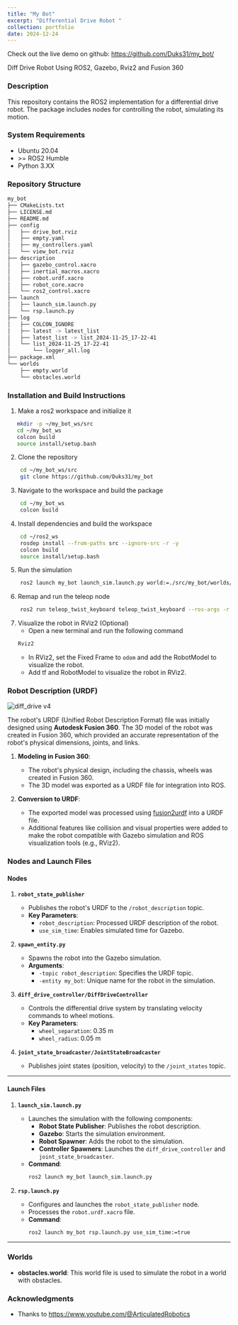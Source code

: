 ```yaml
---
title: "My Bot"
excerpt: "Differential Drive Robot "
collection: portfolio
date: 2024-12-24
---
```


Check out the live demo on github: https://github.com/Duks31/my_bot/

Diff Drive Robot Using ROS2, Gazebo, Rviz2 and Fusion 360

### Description
This repository contains the ROS2 implementation for a differential drive robot. The package includes nodes for controlling the robot, simulating its motion. 

### System Requirements
- Ubuntu 20.04
- \>= ROS2 Humble 
- Python 3.XX

### Repository Structure
```bash
my_bot
├── CMakeLists.txt
├── LICENSE.md
├── README.md
├── config
│   ├── drive_bot.rviz
│   ├── empty.yaml
│   ├── my_controllers.yaml
│   └── view_bot.rviz
├── description
│   ├── gazebo_control.xacro
│   ├── inertial_macros.xacro
│   ├── robot.urdf.xacro
│   ├── robot_core.xacro
│   └── ros2_control.xacro
├── launch
│   ├── launch_sim.launch.py
│   └── rsp.launch.py
├── log
│   ├── COLCON_IGNORE
│   ├── latest -> latest_list
│   ├── latest_list -> list_2024-11-25_17-22-41
│   └── list_2024-11-25_17-22-41
│       └── logger_all.log
├── package.xml
└── worlds
    ├── empty.world
    └── obstacles.world
```

### Installation and Build Instructions
1. Make a ros2 workspace and initialize it
```bash
   mkdir -p ~/my_bot_ws/src
   cd ~/my_bot_ws
   colcon build
   source install/setup.bash
```

2. Clone the repository
```bash
    cd ~/my_bot_ws/src
    git clone https://github.com/Duks31/my_bot
```

3. Navigate to the workspace and build the package
```bash
    cd ~/my_bot_ws
    colcon build
```

4. Install dependencies and build the workspace
```bash
    cd ~/ros2_ws
    rosdep install --from-paths src --ignore-src -r -y
    colcon build
    source install/setup.bash
```

5. Run the simulation
```bash
    ros2 launch my_bot launch_sim.launch.py world:=./src/my_bot/worlds/obstacles.world
```

6. Remap and run the teleop node
```bash
    ros2 run teleop_twist_keyboard teleop_twist_keyboard --ros-args -r /cmd_vel:=/diff_cont/cmd_vel_unstamped
```

7. Visualize the robot in RViz2 (Optional)
    - Open a new terminal and run the following command
    ```bash
    Rviz2
    ```
    - In RViz2, set the Fixed Frame to `odom` and add the RobotModel to visualize the robot.
    - Add tf and RobotModel to visualize the robot in RViz2.

### Robot Description (URDF)

![diff_drive v4](https://github.com/user-attachments/assets/4ef3cf61-0392-4404-9eaf-3be592056547)

The robot's URDF (Unified Robot Description Format) file was initially designed using **Autodesk Fusion 360**. The 3D model of the robot was created in Fusion 360, which provided an accurate representation of the robot's physical dimensions, joints, and links. 

1. **Modeling in Fusion 360**:
   - The robot's physical design, including the chassis, wheels was created in Fusion 360.
   - The 3D model was exported as a URDF file for integration into ROS.

2. **Conversion to URDF**:
   - The exported model was processed using [fusion2urdf](https://github.com/syuntoku14/fusion2urdf) into a URDF file.
   - Additional features like collision and visual properties were added to make the robot compatible with Gazebo simulation and ROS visualization tools (e.g., RViz2).

### Nodes and Launch Files

#### Nodes
1. **`robot_state_publisher`**
   - Publishes the robot's URDF to the `/robot_description` topic.
   - **Key Parameters**:
     - `robot_description`: Processed URDF description of the robot.
     - `use_sim_time`: Enables simulated time for Gazebo.

2. **`spawn_entity.py`**
   - Spawns the robot into the Gazebo simulation.
   - **Arguments**:
     - `-topic robot_description`: Specifies the URDF topic.
     - `-entity my_bot`: Unique name for the robot in the simulation.

3. **`diff_drive_controller/DiffDriveController`**
   - Controls the differential drive system by translating velocity commands to wheel motions.
   - **Key Parameters**:
     - `wheel_separation`: 0.35 m
     - `wheel_radius`: 0.05 m

4. **`joint_state_broadcaster/JointStateBroadcaster`**
   - Publishes joint states (position, velocity) to the `/joint_states` topic.

---

#### Launch Files

1. **`launch_sim.launch.py`**
   - Launches the simulation with the following components:
     - **Robot State Publisher**: Publishes the robot description.
     - **Gazebo**: Starts the simulation environment.
     - **Robot Spawner**: Adds the robot to the simulation.
     - **Controller Spawners**: Launches the `diff_drive_controller` and `joint_state_broadcaster`.
   - **Command**:
     ```bash
     ros2 launch my_bot launch_sim.launch.py
     ```

2. **`rsp.launch.py`**
   - Configures and launches the `robot_state_publisher` node.
   - Processes the `robot.urdf.xacro` file.
   - **Command**:
     ```bash
     ros2 launch my_bot rsp.launch.py use_sim_time:=true
     ```

---

### Worlds
- **obstacles.world**: This world file is used to simulate the robot in a world with obstacles.

### Acknowledgments
- Thanks to https://www.youtube.com/@ArticulatedRobotics